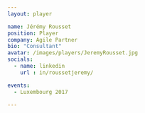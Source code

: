 ```yaml
---
layout: player

name: Jérémy Rousset
position: Player
company: Agile Partner
bio: "Consultant"
avatar: /images/players/JeremyRousset.jpg
socials:
  - name: linkedin
    url : in/roussetjeremy/

events:
  - Luxembourg 2017

---
```

